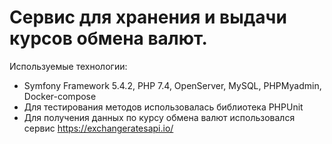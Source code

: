 # Сервис для хранения и выдачи курсов обмена валют.
Используемые технологии: 
* Symfony Framework 5.4.2, PHP 7.4, OpenServer, MySQL, PHPMyadmin, Docker-compose
* Для тестирования методов использовалась библиотека PHPUnit
* Для получения данных по курсу обмена валют использовался сервис https://exchangeratesapi.io/
